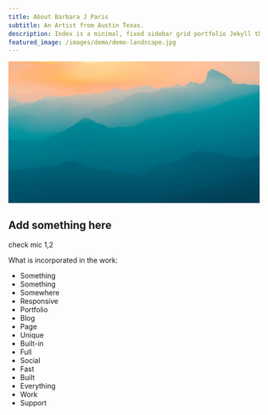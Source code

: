 ```yaml
---
title: About Barbara J Paris
subtitle: An Artist from Austin Texas.
description: Index is a minimal, fixed sidebar grid portfolio Jekyll theme.
featured_image: /images/demo/demo-landscape.jpg
---
```


![](/images/demo/demo-landscape.jpg)

## Add something here

check mic 1,2

What is incorporated in the work:

* Something
* Something
* Somewhere
* Responsive 
* Portfolio
* Blog 
* Page
* Unique
* Built-in
* Full
* Social
* Fast
* Built
* Everything
* Work
* Support